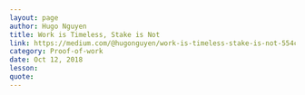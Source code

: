 ```yaml
---
layout: page
author: Hugo Nguyen
title: Work is Timeless, Stake is Not
link: https://medium.com/@hugonguyen/work-is-timeless-stake-is-not-554c4450ce18
category: Proof-of-work
date: Oct 12, 2018
lesson: 
quote: 
---
```

